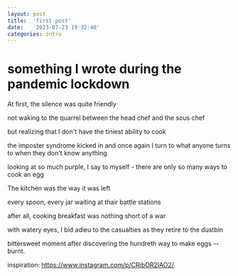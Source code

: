 ```yaml
---
layout: post
title:  'first post'
date:   '2023-07-23 19:32:40'
categories: intro
---
```


# something I wrote during the pandemic lockdown

At first, the silence was quite friendly

not waking to the quarrel between the head chef and the sous chef

but realizing that I don't have the tiniest ability to cook

the imposter syndrome kicked in and once again I turn to what anyone
turns to when they don't know anything

looking at so much purple, I say to myself - there are only so many ways to cook an egg

The kitchen was the way it was left

every spoon, every jar waiting at thair battle stations

after all, cooking breakfast was nothing short of a war

with watery eyes, I bid adieu to the casualties as they retire to the dustbin

bittersweet moment after discovering the hundreth way to make eggs -- burnt.

inspiration: https://www.instagram.com/p/CRibOR2lAO2/
